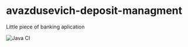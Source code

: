 # avazdusevich-deposit-managment
Little piece of banking aplication

![Java CI](https://github.com/Brest-Java-Course-2020/avazdusevich-deposit-managment/workflows/Java%20CI/badge.svg)
